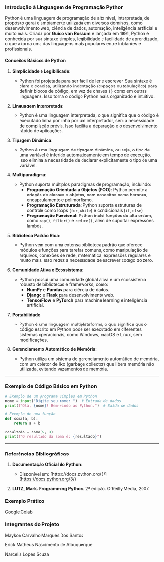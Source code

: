 ### Introdução à Linguagem de Programação Python

Python é uma linguagem de programação de alto nível, interpretada, de propósito geral e amplamente utilizada em diversos domínios, como desenvolvimento web, ciência de dados, automação, inteligência artificial e muito mais. Criada por **Guido van Rossum** e lançada em 1991, Python é conhecida por sua sintaxe simples, legibilidade e facilidade de aprendizado, o que a torna uma das linguagens mais populares entre iniciantes e profissionais.

#### Conceitos Básicos de Python

1. **Simplicidade e Legibilidade**:
   - Python foi projetada para ser fácil de ler e escrever. Sua sintaxe é clara e concisa, utilizando indentação (espaços ou tabulações) para definir blocos de código, em vez de chaves `{}` como em outras linguagens. Isso torna o código Python mais organizado e intuitivo.

2. **Linguagem Interpretada**:
   - Python é uma linguagem interpretada, o que significa que o código é executado linha por linha por um interpretador, sem a necessidade de compilação prévia. Isso facilita a depuração e o desenvolvimento rápido de aplicações.

3. **Tipagem Dinâmica**:
   - Python é uma linguagem de tipagem dinâmica, ou seja, o tipo de uma variável é inferido automaticamente em tempo de execução. Isso elimina a necessidade de declarar explicitamente o tipo de uma variável.

4. **Multiparadigma**:
   - Python suporta múltiplos paradigmas de programação, incluindo:
     - **Programação Orientada a Objetos (POO)**: Python permite a criação de classes e objetos, com conceitos como herança, encapsulamento e polimorfismo.
     - **Programação Estruturada**: Python suporta estruturas de controle como loops (`for`, `while`) e condicionais (`if`, `else`).
     - **Programação Funcional**: Python inclui funções de alta ordem, como `map()`, `filter()` e `reduce()`, além de suportar expressões lambda.

5. **Biblioteca Padrão Rica**:
   - Python vem com uma extensa biblioteca padrão que oferece módulos e funções para tarefas comuns, como manipulação de arquivos, conexões de rede, matemática, expressões regulares e muito mais. Isso reduz a necessidade de escrever código do zero.

6. **Comunidade Ativa e Ecossistema**:
   - Python possui uma comunidade global ativa e um ecossistema robusto de bibliotecas e frameworks, como:
     - **NumPy** e **Pandas** para ciência de dados.
     - **Django** e **Flask** para desenvolvimento web.
     - **TensorFlow** e **PyTorch** para machine learning e inteligência artificial.

7. **Portabilidade**:
   - Python é uma linguagem multiplataforma, o que significa que o código escrito em Python pode ser executado em diferentes sistemas operacionais, como Windows, macOS e Linux, sem modificações.

8. **Gerenciamento Automático de Memória**:
   - Python utiliza um sistema de gerenciamento automático de memória, com um coletor de lixo (garbage collector) que libera memória não utilizada, evitando vazamentos de memória.

---

### Exemplo de Código Básico em Python

```python
# Exemplo de um programa simples em Python
nome = input("Digite seu nome: ")  # Entrada de dados
print(f"Olá, {nome}! Bem-vindo ao Python.")  # Saída de dados

# Exemplo de uma função
def soma(a, b):
    return a + b

resultado = soma(5, 3)
print(f"O resultado da soma é: {resultado}")
```

---

### Referências Bibliográficas

1. **Documentação Oficial do Python**:
   - Disponível em: [https://docs.python.org/3/](https://docs.python.org/3/)

2. **LUTZ, Mark. Programming Python**. 2ª edição. O'Reilly Media, 2007.




### Exemplo Prático

[Google Colab](https://colab.research.google.com/drive/1HKnIFWFmdCRJTxxkbRql7R3_L3ovjlz1#scrollTo=F0hU9TUIRLL6&uniqifier=6)

### Integrantes do Projeto

Maykon Carvalho Marques Dos Santos

Erick Matheus Nascimento de Albuquerque

Narcelia Lopes Souza
